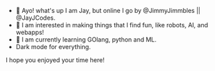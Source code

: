 - 👋 Ayo! what's up I am Jay, but online I go by @JimmyJimmbles || @JayJCodes. 
- 👀 I am interested in making things that I find fun, like robots, AI, and webapps!
- 🌱 I am currently learning GOlang, python and ML.
- Dark mode for everything.

I hope you enjoyed your time here!

<!---
JimmyJimmbles/JimmyJimmbles is a ✨ special ✨ repository because its `README.md` (this file) appears on your GitHub profile.
You can click the Preview link to take a look at your changes.
--->
